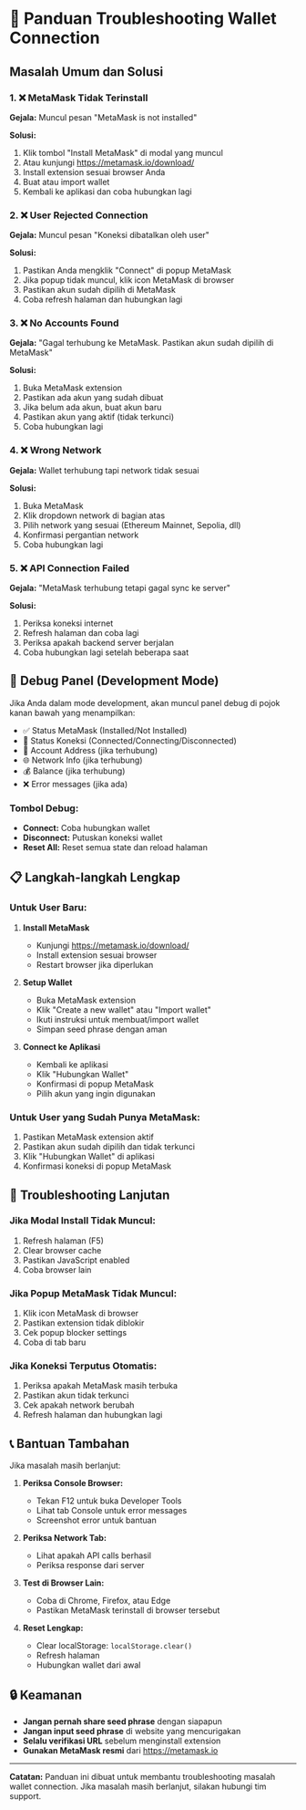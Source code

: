 # 🔗 Panduan Troubleshooting Wallet Connection

## Masalah Umum dan Solusi

### 1. ❌ MetaMask Tidak Terinstall

**Gejala:** Muncul pesan "MetaMask is not installed"

**Solusi:**
1. Klik tombol "Install MetaMask" di modal yang muncul
2. Atau kunjungi https://metamask.io/download/
3. Install extension sesuai browser Anda
4. Buat atau import wallet
5. Kembali ke aplikasi dan coba hubungkan lagi

### 2. ❌ User Rejected Connection

**Gejala:** Muncul pesan "Koneksi dibatalkan oleh user"

**Solusi:**
1. Pastikan Anda mengklik "Connect" di popup MetaMask
2. Jika popup tidak muncul, klik icon MetaMask di browser
3. Pastikan akun sudah dipilih di MetaMask
4. Coba refresh halaman dan hubungkan lagi

### 3. ❌ No Accounts Found

**Gejala:** "Gagal terhubung ke MetaMask. Pastikan akun sudah dipilih di MetaMask"

**Solusi:**
1. Buka MetaMask extension
2. Pastikan ada akun yang sudah dibuat
3. Jika belum ada akun, buat akun baru
4. Pastikan akun yang aktif (tidak terkunci)
5. Coba hubungkan lagi

### 4. ❌ Wrong Network

**Gejala:** Wallet terhubung tapi network tidak sesuai

**Solusi:**
1. Buka MetaMask
2. Klik dropdown network di bagian atas
3. Pilih network yang sesuai (Ethereum Mainnet, Sepolia, dll)
4. Konfirmasi pergantian network
5. Coba hubungkan lagi

### 5. ❌ API Connection Failed

**Gejala:** "MetaMask terhubung tetapi gagal sync ke server"

**Solusi:**
1. Periksa koneksi internet
2. Refresh halaman dan coba lagi
3. Periksa apakah backend server berjalan
4. Coba hubungkan lagi setelah beberapa saat

## 🔧 Debug Panel (Development Mode)

Jika Anda dalam mode development, akan muncul panel debug di pojok kanan bawah yang menampilkan:

- ✅ Status MetaMask (Installed/Not Installed)
- 🔗 Status Koneksi (Connected/Connecting/Disconnected)
- 👤 Account Address (jika terhubung)
- 🌐 Network Info (jika terhubung)
- 💰 Balance (jika terhubung)
- ❌ Error messages (jika ada)

### Tombol Debug:
- **Connect:** Coba hubungkan wallet
- **Disconnect:** Putuskan koneksi wallet
- **Reset All:** Reset semua state dan reload halaman

## 📋 Langkah-langkah Lengkap

### Untuk User Baru:
1. **Install MetaMask**
   - Kunjungi https://metamask.io/download/
   - Install extension sesuai browser
   - Restart browser jika diperlukan

2. **Setup Wallet**
   - Buka MetaMask extension
   - Klik "Create a new wallet" atau "Import wallet"
   - Ikuti instruksi untuk membuat/import wallet
   - Simpan seed phrase dengan aman

3. **Connect ke Aplikasi**
   - Kembali ke aplikasi
   - Klik "Hubungkan Wallet"
   - Konfirmasi di popup MetaMask
   - Pilih akun yang ingin digunakan

### Untuk User yang Sudah Punya MetaMask:
1. Pastikan MetaMask extension aktif
2. Pastikan akun sudah dipilih dan tidak terkunci
3. Klik "Hubungkan Wallet" di aplikasi
4. Konfirmasi koneksi di popup MetaMask

## 🚨 Troubleshooting Lanjutan

### Jika Modal Install Tidak Muncul:
1. Refresh halaman (F5)
2. Clear browser cache
3. Pastikan JavaScript enabled
4. Coba browser lain

### Jika Popup MetaMask Tidak Muncul:
1. Klik icon MetaMask di browser
2. Pastikan extension tidak diblokir
3. Cek popup blocker settings
4. Coba di tab baru

### Jika Koneksi Terputus Otomatis:
1. Periksa apakah MetaMask masih terbuka
2. Pastikan akun tidak terkunci
3. Cek apakah network berubah
4. Refresh halaman dan hubungkan lagi

## 📞 Bantuan Tambahan

Jika masalah masih berlanjut:

1. **Periksa Console Browser:**
   - Tekan F12 untuk buka Developer Tools
   - Lihat tab Console untuk error messages
   - Screenshot error untuk bantuan

2. **Periksa Network Tab:**
   - Lihat apakah API calls berhasil
   - Periksa response dari server

3. **Test di Browser Lain:**
   - Coba di Chrome, Firefox, atau Edge
   - Pastikan MetaMask terinstall di browser tersebut

4. **Reset Lengkap:**
   - Clear localStorage: `localStorage.clear()`
   - Refresh halaman
   - Hubungkan wallet dari awal

## 🔒 Keamanan

- **Jangan pernah share seed phrase** dengan siapapun
- **Jangan input seed phrase** di website yang mencurigakan
- **Selalu verifikasi URL** sebelum menginstall extension
- **Gunakan MetaMask resmi** dari https://metamask.io

---

**Catatan:** Panduan ini dibuat untuk membantu troubleshooting masalah wallet connection. Jika masalah masih berlanjut, silakan hubungi tim support. 